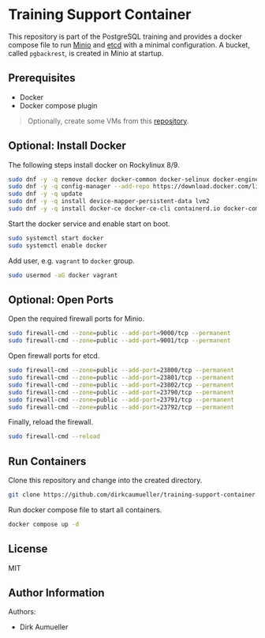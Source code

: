 # Training Support Container

This repository is part of the PostgreSQL training and provides a docker compose file to run [Minio](https://min.io/) and [etcd](https://etcd.io/) with a minimal configuration. A bucket, called `pgbackrest`, is created in Minio at startup.


## Prerequisites

* Docker
* Docker compose plugin

> Optionally, create some VMs from this [repository](https://github.com/dirkcaumueller/training-vms.git).


## Optional: Install Docker

The following steps install docker on Rockylinux 8/9.

```bash
sudo dnf -y -q remove docker docker-common docker-selinux docker-engine
sudo dnf -y -q config-manager --add-repo https://download.docker.com/linux/centos/docker-ce.repo
sudo dnf -y -q update
sudo dnf -y -q install device-mapper-persistent-data lvm2
sudo dnf -y -q install docker-ce docker-ce-cli containerd.io docker-compose-plugin #--allowerasing
```

Start the docker service and enable start on boot.

```bash
sudo systemctl start docker
sudo systemctl enable docker
```

Add user, e.g. `vagrant` to `docker` group.

```bash
sudo usermod -aG docker vagrant
```


## Optional: Open Ports

Open the required firewall ports for Minio.

```bash
sudo firewall-cmd --zone=public --add-port=9000/tcp --permanent
sudo firewall-cmd --zone=public --add-port=9001/tcp --permanent
```

Open firewall ports for etcd.

```bash
sudo firewall-cmd --zone=public --add-port=23800/tcp --permanent
sudo firewall-cmd --zone=public --add-port=23801/tcp --permanent
sudo firewall-cmd --zone=public --add-port=23802/tcp --permanent
sudo firewall-cmd --zone=public --add-port=23790/tcp --permanent
sudo firewall-cmd --zone=public --add-port=23791/tcp --permanent
sudo firewall-cmd --zone=public --add-port=23792/tcp --permanent
```

Finally, reload the firewall.

```bash
sudo firewall-cmd --reload
```


## Run Containers

Clone this repository and change into the created directory.

```bash
git clone https://github.com/dirkcaumueller/training-support-container.git
```

Run docker compose file to start all containers.

```bash
docker compose up -d
```


## License

MIT


## Author Information

Authors:

* Dirk Aumueller
